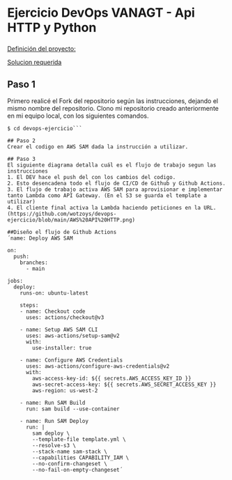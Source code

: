 # Ejercicio DevOps VANAGT - Api HTTP y Python

###  
[Definición del proyecto:](https://vanagt.notion.site/Prueba-t-cnica-DevOps-64621cd5671b457ca55ecaec77600f8e?pvs=4)

[Solucion requerida](https://acortar.link/9MS2Hj)

## Paso 1
Primero realicé el Fork del repositorio según las instrucciones, dejando el mismo nombre del repositorio. 
Clono mi repositorio creado anteriormente en mi equipo local, con los siguientes comandos. 

```$ git clone https://github.com/wotzoys/devops-ejercicio.git
$ cd devops-ejercicio```

## Paso 2
Crear el codigo en AWS SAM dada la instrucción a utilizar. 

## Paso 3
El siguiente diagrama detalla cuál es el flujo de trabajo segun las instrucciones
1. El DEV hace el push del con los cambios del codigo.
2. Esto desencadena todo el flujo de CI/CD de Github y Github Actions.
3. El flujo de trabajo activa AWS SAM para aprovisionar e implementar tanto Lambda como API Gateway. (En el S3 se guarda el template a utilizar)
4. El cliente final activa la Lambda haciendo peticiones en la URL.
(https://github.com/wotzoys/devops-ejercicio/blob/main/AWS%20API%20HTTP.png)

##Diseño el flujo de Github Actions
´name: Deploy AWS SAM

on:
  push:
    branches:
      - main

jobs:
  deploy:
    runs-on: ubuntu-latest

    steps:
    - name: Checkout code
      uses: actions/checkout@v3

    - name: Setup AWS SAM CLI
      uses: aws-actions/setup-sam@v2
      with:
        use-installer: true

    - name: Configure AWS Credentials
      uses: aws-actions/configure-aws-credentials@v2
      with:
        aws-access-key-id: ${{ secrets.AWS_ACCESS_KEY_ID }}
        aws-secret-access-key: ${{ secrets.AWS_SECRET_ACCESS_KEY }}
        aws-region: us-west-2

    - name: Run SAM Build
      run: sam build --use-container

    - name: Run SAM Deploy
      run: |
        sam deploy \
        --template-file template.yml \
        --resolve-s3 \
        --stack-name sam-stack \
        --capabilities CAPABILITY_IAM \
        --no-confirm-changeset \
        --no-fail-on-empty-changeset´
